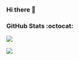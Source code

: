 ### Hi there 👋

<!--
**ChateauA/ChateauA** is a ✨ _special_ ✨ repository because its `README.md` (this file) appears on your GitHub profile.

Here are some ideas to get you started:

- 🔭 I’m currently working on ...
- 🌱 I’m currently learning ...
- 👯 I’m looking to collaborate on ...
- 🤔 I’m looking for help with ...
- 💬 Ask me about ...
- 📫 How to reach me: ...
- 😄 Pronouns: ...
- ⚡ Fun fact: ...
-->


### GitHub Stats :octocat:

<div style="display:grid; gap:1rem;">
<a href="https://github.com/anuraghazra/github-readme-stats">
  <img align="center" src="https://github-readme.swayechateau.com/api/top-langs/?username=chateaua&layout=compact&theme=dark" />
</a>
<a href="https://github.com/anuraghazra/github-readme-stats">
  <img align="center" src="https://github-readme.swayechateau.com/api?username=chateauau&show_icons=true&count_private=true&theme=dark" />
</a>
<!--
# if you have wakatime
<a href="https://github.com/anuraghazra/github-readme-stats">
  <img align="center" src="https://github-readme.swayechateau.com/api/wakatime?username=chateaua&theme=dark" />
</a>
-->
</div>
